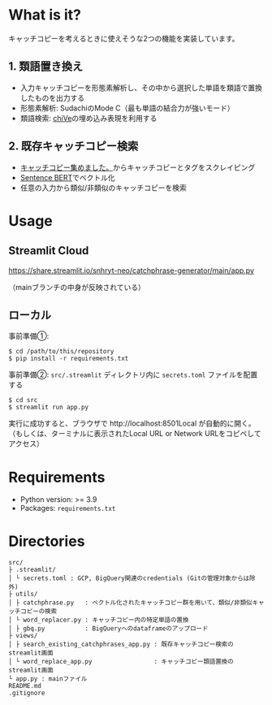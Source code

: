 # What is it?
キャッチコピーを考えるときに使えそうな2つの機能を実装しています。

## 1. 類語置き換え
- 入力キャッチコピーを形態素解析し、その中から選択した単語を類語で置換したものを出力する
- 形態素解析: SudachiのMode C（最も単語の結合力が強いモード）
- 類語検索: [chiVe](https://github.com/WorksApplications/chiVe)の埋め込み表現を利用する

## 2. 既存キャッチコピー検索
- [キャッチコピー集めました。](https://catchcopy.make1.jp/)からキャッチコピーとタグをスクレイピング
- [Sentence BERT]((https://www.ogis-ri.co.jp/otc/hiroba/technical/similar-document-search/part9.html))でベクトル化
- 任意の入力から類似/非類似のキャッチコピーを検索

# Usage

## Streamlit Cloud
https://share.streamlit.io/snhryt-neo/catchphrase-generator/main/app.py

（mainブランチの中身が反映されている）

## ローカル

事前準備①:
```shell
$ cd /path/to/this/repository
$ pip install -r requirements.txt
```

事前準備②: `src/.streamlit` ディレクトリ内に `secrets.toml` ファイルを配置する


```shell
$ cd src
$ streamlit run app.py
```
実行に成功すると、ブラウザで http://localhost:8501Local が自動的に開く。
（もしくは、ターミナルに表示されたLocal URL or Network URLをコピペしてアクセス）

# Requirements
- Python version: >= 3.9
- Packages: `requirements.txt`

# Directories
```
src/
├ .streamlit/
│ └ secrets.toml : GCP, BigQuery関連のcredentials (Gitの管理対象からは除外)
├ utils/
│ ├ catchphrase.py   : ベクトル化されたキャッチコピー群を用いて、類似/非類似キャッチコピーの検索
│ └ word_replacer.py : キャッチコピー内の特定単語の置換
│ ├ gbq.py           : BigQueryへのdataframeのアップロード
├ views/
│ ├ search_existing_catchphrases_app.py : 既存キャッチコピー検索のstreamlit画面
│ └ word_replace_app.py                 : キャッチコピー類語置換のstreamlit画面
└ app.py : mainファイル
README.md
.gitignore
```
